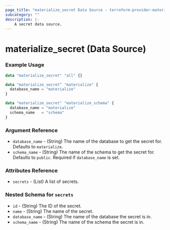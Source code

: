 ```yaml
---
page_title: "materialize_secret Data Source - terraform-provider-materialize"
subcategory: ""
description: |-
    A secret data source.
---
```


# materialize_secret (Data Source)

### Example Usage

```terraform
data "materialize_secret" "all" {}

data "materialize_secret" "materialize" {
  database_name = "materialize"
}

data "materialize_secret" "materialize_schema" {
  database_name = "materialize"
  schema_name   = "schema"
}
```

### Argument Reference

- `database_name` - (String) The name of the database to get the secret for. Defaults to `materialize`.
- `schema_name` - (String) The name of the schema to get the secret for. Defaults to `public`. Required if `database_name` is set.

### Attributes Reference

- `secrets` - (List) A list of secrets.

### Nested Schema for `secrets`

- `id` - (String) The ID of the secret.
- `name` - (String) The name of the secret.
- `database_name` - (String) The name of the database the secret is in.
- `schema_name` - (String) The name of the schema the secret is in.
